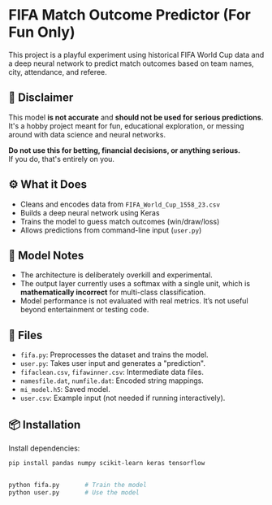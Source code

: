 # FIFA Match Outcome Predictor (For Fun Only)

This project is a playful experiment using historical FIFA World Cup data and a deep neural network to predict match outcomes based on team names, city, attendance, and referee.

## 🚨 Disclaimer

This model **is not accurate** and **should not be used for serious predictions**. It's a hobby project meant for fun, educational exploration, or messing around with data science and neural networks.

**Do not use this for betting, financial decisions, or anything serious.**  
If you do, that's entirely on you.

## ⚙️ What it Does

- Cleans and encodes data from `FIFA_World_Cup_1558_23.csv`
- Builds a deep neural network using Keras
- Trains the model to guess match outcomes (win/draw/loss)
- Allows predictions from command-line input (`user.py`)

## 🧠 Model Notes

- The architecture is deliberately overkill and experimental.
- The output layer currently uses a softmax with a single unit, which is **mathematically incorrect** for multi-class classification.
- Model performance is not evaluated with real metrics. It’s not useful beyond entertainment or testing code.

## 📂 Files

- `fifa.py`: Preprocesses the dataset and trains the model.
- `user.py`: Takes user input and generates a "prediction".
- `fifaclean.csv`, `fifawinner.csv`: Intermediate data files.
- `namesfile.dat`, `numfile.dat`: Encoded string mappings.
- `mi_model.h5`: Saved model.
- `user.csv`: Example input (not needed if running interactively).

## 📦 Installation

Install dependencies:
```bash
pip install pandas numpy scikit-learn keras tensorflow


python fifa.py       # Train the model
python user.py       # Use the model

